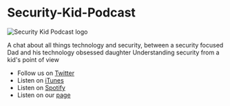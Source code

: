 # Security-Kid-Podcast

![Security Kid Podcast logo](https://github.com/annathan/Security-Kid-Podcast/SecurityKid_1400x1400.png)

A chat about all things technology and security, between a security focused Dad and his technology obsessed daughter
Understanding security from a kid's point of view

* Follow us on [Twitter](https://twitter.com/SecureKidPod)
* Listen on [iTunes](https://t.co/T2lgA3ddmA?amp=1)
* Listen on [Spotify](https://t.co/WEbdatsYBw?amp=1)
* Listen on our [page](https://t.co/uwgTvBk7yt?amp=1)
